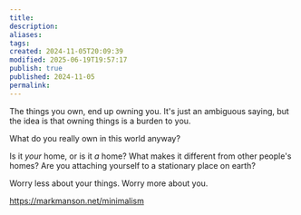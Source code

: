 ```yaml
---
title: 
description: 
aliases: 
tags: 
created: 2024-11-05T20:09:39
modified: 2025-06-19T19:57:17
publish: true
published: 2024-11-05
permalink: 
---
```



The things you own, end up owning you. It's just an ambiguous saying, but the idea is that owning things is a burden to you.

What do you really own in this world anyway?

Is it *your* home, or is it *a* home? What makes it different from other people's homes? Are you attaching yourself to a stationary place on earth?

Worry less about your things. Worry more about you.


https://markmanson.net/minimalism

